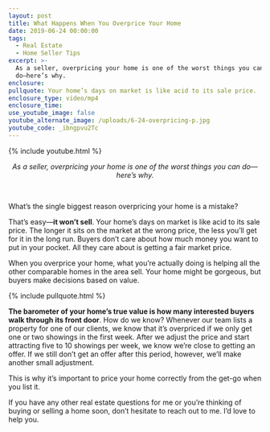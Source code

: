 ```yaml
---
layout: post
title: What Happens When You Overprice Your Home
date: 2019-06-24 00:00:00
tags:
  - Real Estate
  - Home Seller Tips
excerpt: >-
  As a seller, overpricing your home is one of the worst things you can
  do—here’s why.
enclosure:
pullquote: Your home’s days on market is like acid to its sale price.
enclosure_type: video/mp4
enclosure_time:
use_youtube_image: false
youtube_alternate_image: /uploads/6-24-overpricing-p.jpg
youtube_code: _ibngpvu2Tc
---
```


{% include youtube.html %}

<center><em>As a seller, overpricing your home is one of the worst things you can do&mdash;here&rsquo;s why.</em></center>

&nbsp;

What’s the single biggest reason overpricing your home is a mistake?

That’s easy—**it won’t sell**. Your home’s days on market is like acid to its sale price. The longer it sits on the market at the wrong price, the less you’ll get for it in the long run. Buyers don’t care about how much money you want to put in your pocket. All they care about is getting a fair market price.

When you overprice your home, what you’re actually doing is helping all the other comparable homes in the area sell. Your home might be gorgeous, but buyers make decisions based on value.

{% include pullquote.html %}

**The barometer of your home’s true value is how many interested buyers walk through its front door**. How do we know? Whenever our team lists a property for one of our clients, we know that it’s overpriced if we only get one or two showings in the first week. After we adjust the price and start attracting five to 10 showings per week, we know we’re close to getting an offer. If we still don’t get an offer after this period, however, we’ll make another small adjustment.

This is why it’s important to price your home correctly from the get-go when you list it.

If you have any other real estate questions for me or you’re thinking of buying or selling a home soon, don’t hesitate to reach out to me. I’d love to help you.